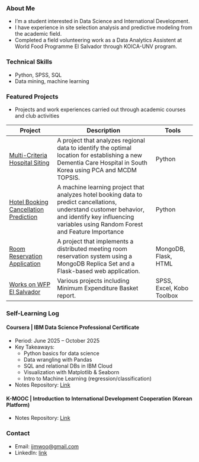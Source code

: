 ###  About Me
- I’m a student interested in Data Science and International Development.
- I have experience in site selection analysis and predictive modeling from the academic field.
- Completed a field volunteering work as a Data Analytics Assistent at World Food Programme El Salvador through KOICA-UNV program.

###  Technical Skills
- Python, SPSS, SQL
- Data mining, machine learning

###  Featured Projects
- Projects and work experiences carried out through academic courses and club activities

| Project | Description | Tools |
|---------|-------------|-------|
| [Multi-Criteria Hospital Siting](https://github.com/Jamie-Woo/multi-criteria-hospital-siting) | A project that analyzes regional data to identify the optimal location for establishing a new Dementia Care Hospital in South Korea using PCA and MCDM TOPSIS. | Python |
| [Hotel Booking Cancellation Prediction](https://github.com/Jamie-Woo/hotel-booking-cancellation-rf) | A machine learning project that analyzes hotel booking data to predict cancellations, understand customer behavior, and identify key influencing variables using Random Forest and Feature Importance | Python |
| [Room Reservation Application](https://github.com/Jamie-Woo/flask-mongodb-room-reservation-app) | A project that implements a distributed meeting room reservation system using a MongoDB Replica Set and a Flask-based web application. | MongoDB, Flask, HTML |
| [Works on WFP El Salvador](https://github.com/Jamie-Woo/experience-wfp-elsalvador) | Various projects including Minimum Expenditure Basket report. | SPSS, Excel, Kobo Toolbox |

###  Self-Learning Log

####  Coursera | IBM Data Science Professional Certificate
- Period: June 2025 – October 2025
- Key Takeaways:
  - Python basics for data science
  - Data wrangling with Pandas
  - SQL and relational DBs in IBM Cloud
  - Visualization with Matplotlib & Seaborn
  - Intro to Machine Learning (regression/classification)
- Notes Repository: [Link](https://github.com/Jamie-Woo/learning-IBM-data-science)

####  K-MOOC | Introduction to International Development Cooperation (Korean Platform)
- Notes Repository: [Link](https://github.com/Jamie-Woo/learning-ODA-KOICA)

###  Contact
- Email: ijmwoo@gmail.com
- LinkedIn: [link](https://www.linkedin.com/in/jimin-woo-a423a5251/)
